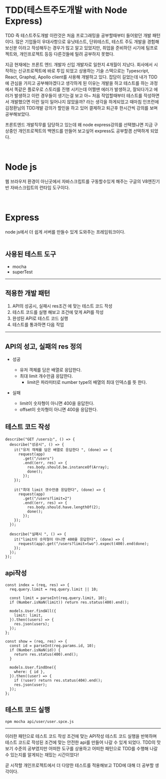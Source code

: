 # TDD(테스트주도개발 with Node Express)

TDD 즉 테스트주도개발 이란것은 처음 프로그래밍을 공부할때부터 들어왔던
개발 패턴이다. 많은 기업들이 우대사항으로 유닛테스트, 단위테스트, 테스트 주도 개발을 경험해보신분 이라고 작성해두는 경우가 많고 알고 있었지만, 취업을 준비하던 시기에 팀프로젝트와, 개인프로젝트 등등 다른것들에 밀려 공부하지 못했다.

지금 현재에는 프론트 엔드 개발자 신입 개발자로 일한지 4개월이 지났다. 회사에서 시작하는 신규프로젝트에 바로 투입 되었고 상용하는 기술 스택으로는 Typescript, React, Graphql, Apollo client를 사용해 개발하고 있다.
잡담이 길었는데 내가 TDD에 관심을 가지고 공부해야겠다고 생각하게 된 이유는 개발을 하고 테스트를 하는 과정에서 똑같은 플로우로 스토리를 진행 시키는데 어쩔땐 에러가 발생하고, 잘되다가고 에러가 발생하고 이런 경우들이 생기는걸 보고 아~ 처음 작업할때부터 테스트를 작성하면서 개발했으면 이런 일이 일어나지 않았을까? 라는 생각을 하게되었고 때마침 인프런에 김정환님의 TDD개발 강의가 할인을 하고 있어 결제하고 퇴근후 한시간씩 강의를 보며 공부해보았다.

프론트엔드 개발직무를 담당하고 있는데 왜 node express강의를 선택했냐면
지금 구상중인 개인프로젝트의 백엔드를 만들어 보고싶어 express도 공부할겸 선택하게 되었다.

<br/>

# Node js

웹 브라우저 환경이 아닌곳에서 자바스크립트를 구동할수있게 해주는
구글의 V8엔진기반 자바스크립트의 런타임 도구이다.

<br/>

# Express

node js에서 더 쉽게 서버를 만들수 있게 도와주는 프레임워크이다.
<br/><br/>

## 사용된 테스트 도구

- mocha
- superTest

---

## 적용한 개발 패턴

1. API의 성공시, 실패시 res조건 에 맞는 테스트 코드 작성
2. 테스트 코드를 실행 해보고 조건에 맞게 API를 작성
3. 완성된 API로 테스트 코드 실행
4. 테스트를 통과하면 다음 작업

---

## API의 성고, 실패의 res 정의

- 성공

  - 유저 객체를 담은 배열로 응답한다.
  - 최대 limit 개수만큼 응답한다.
    - limit은 파라미터로 number type의 배열의 최대 인덱스를 뜻 한다.

- 실패
  - limit이 숫자형이 아니면 400을 응답한다.
  - offset이 숫자형이 아니면 400을 응답한다.

## 테스트 코드 작성

```
describe("GET /users는", () => {
  describe("성공시", () => {
    it("유저 객체를 담은 배열로 응답한다 ", (done) => {
      request(app)
        .get("/users")
        .end((err, res) => {
          res.body.should.be.instanceOf(Array);
          done();
        });
    });

    it("최대 limit 갯수만큼 응답한다", (done) => {
      request(app)
        .get("/users?limit=2")
        .end((err, res) => {
          res.body.should.have.lengthOf(2);
          done();
        });
    });
  });

  describe("실패시 ", () => {
    it("limit이 숫자형이 아니면 400을 응답한다", (done) => {
      request(app).get("/users?limit=two").expect(400).end(done);
    });
  });
});
```

## api작성

```
const index = (req, res) => {
  req.query.limit = req.query.limit || 10;

  const limit = parseInt(req.query.limit, 10);
  if (Number.isNaN(limit)) return res.status(400).end();

  models.User.findAll({
    limit: limit,
  }).then((users) => {
    res.json(users);
  });
};

const show = (req, res) => {
  const id = parseInt(req.params.id, 10);
  if (Number.isNaN(id)) {
    return res.status(400).end();
  }

  models.User.findOne({
    where: { id },
  }).then((user) => {
    if (!user) return res.status(404).end();
    res.json(user);
  });
};
```

## 테스트 코드 실행

```
npm mocha api/user/user.spce.js
```

---

이러한 패턴으로 테스트 코드 작성 조건에 맞는 API작성 테스트 코드 실행을 반복하며 테스트 코드로 작성된 조건에 맞는 안전한 api를 만들어 나갈 수 있게 되었다. TDD의 맛보기 수준의 공부였지만 어떠한 도구를 상용하고 어떠한 패턴으로 TDD를 수행해 나갈수 있는지를 알게되는 재밌는 시간이었다!

곧 시작할 개인프로젝트에서 더 다양한 테스트를 적용해보고 TDD에 대해 더 공부할 생각이다.
